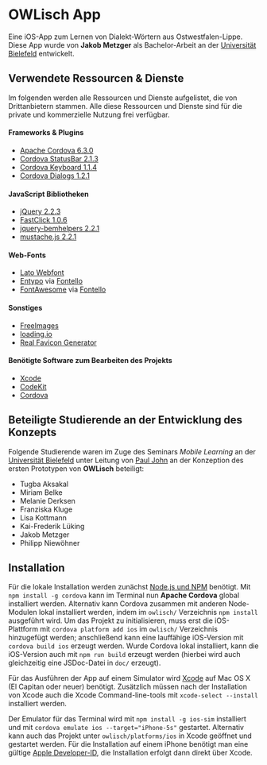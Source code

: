 # OWLisch App
Eine iOS-App zum Lernen von Dialekt-Wörtern aus Ostwestfalen-Lippe.
Diese App wurde von **Jakob Metzger** als Bachelor-Arbeit an der [Universität Bielefeld](http://www.uni-bielefeld.de) entwickelt.

## Verwendete Ressourcen & Dienste
Im folgenden werden alle Ressourcen und Dienste aufgelistet, die von Drittanbietern stammen.
Alle diese Ressourcen und Dienste sind für die private und kommerzielle Nutzung frei verfügbar.

#### Frameworks & Plugins
* [Apache Cordova 6.3.0](https://cordova.apache.org)
* [Cordova StatusBar 2.1.3](https://github.com/apache/cordova-plugin-statusbar)
* [Cordova Keyboard 1.1.4](https://github.com/cjpearson/cordova-plugin-keyboard)
* [Cordova Dialogs 1.2.1](https://github.com/apache/cordova-plugin-dialogs)

#### JavaScript Bibliotheken
* [jQuery 2.2.3](https://github.com/jquery/jquery)
* [FastClick 1.0.6](https://github.com/ftlabs/fastclick)
* [jquery-bemhelpers 2.2.1](https://github.com/ingdir/jquery-bemhelpers)
* [mustache.js 2.2.1](https://github.com/janl/mustache.js)

#### Web-Fonts
* [Lato Webfont](https://www.google.com/fonts/specimen/Lato)
* [Entypo](http://www.entypo.com) via [Fontello](http://fontello.com)
* [FontAwesome](http://fontawesome.io) via [Fontello](http://fontello.com)

#### Sonstiges
* [FreeImages](http://www.freeimages.com)
* [loading.io](http://loading.io)
* [Real Favicon Generator](http://realfavicongenerator.net)

#### Benötigte Software zum Bearbeiten des Projekts
* [Xcode](https://itunes.apple.com/de/app/xcode/id497799835?mt=12)
* [CodeKit](https://incident57.com/codekit/)
* [Cordova](https://cordova.apache.org)

## Beteiligte Studierende an der Entwicklung des Konzepts
Folgende Studierende waren im Zuge des Seminars _Mobile Learning_ an der [Universität Bielefeld](http://www.uni-bielefeld.de) unter Leitung von [Paul John](https://ekvv.uni-bielefeld.de/pers_publ/publ/PersonDetail.jsp?personId=3772740) an der Konzeption des ersten Prototypen von **OWLisch** beteiligt:

* Tugba Aksakal
* Miriam Belke
* Melanie Derksen
* Franziska Kluge
* Lisa Kottmann
* Kai-Frederik Lüking
* Jakob Metzger
* Philipp Niewöhner

## Installation
Für die lokale Installation werden zunächst [Node.js und NPM](https://nodejs.org/en/) benötigt.
Mit `npm install -g cordova` kann im Terminal nun **Apache Cordova** global installiert werden. Alternativ kann Cordova zusammen mit anderen Node-Modulen lokal installiert werden, indem im `owlisch/` Verzeichnis `npm install` ausgeführt wird. Um das Projekt zu initialisieren, muss erst die iOS-Plattform mit `cordova platform add ios` im `owlisch/` Verzeichnis hinzugefügt werden; anschließend kann eine lauffähige iOS-Version mit `cordova build ios` erzeugt werden. Wurde Cordova lokal installiert, kann die iOS-Version auch mit `npm run build` erzeugt werden (hierbei wird auch gleichzeitig eine JSDoc-Datei in `doc/` erzeugt).

Für das Ausführen der App auf einem Simulator wird [Xcode](https://itunes.apple.com/de/app/xcode/id497799835?mt=12) auf Mac OS X (El Capitan oder neuer) benötigt. Zusätzlich müssen nach der Installation von Xcode auch die Xcode Command-line-tools mit `xcode-select --install` installiert werden.

Der Emulator für das Terminal wird mit `npm install -g ios-sim` installiert und mit `cordova emulate ios --target="iPhone-5s"` gestartet. Alternativ kann auch das Projekt unter `owlisch/platforms/ios` in Xcode geöffnet und gestartet werden. Für die Installation auf einem iPhone benötigt man eine gültige [Apple Developer-ID](https://developer.apple.com/developer-id/), die Installation erfolgt dann direkt über Xcode.
